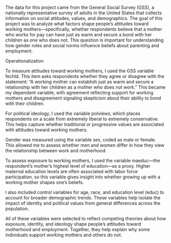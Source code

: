 The data for this project came from the General Social Survey (GSS), a nationally representative survey of adults in the United States that collects information on social attitudes, values, and demographics. The goal of this project was to analyze what factors shape people’s attitudes toward working mothers—specifically, whether respondents believe that a mother who works for pay can have just as warm and secure a bond with her children as one who does not. This question is important for understanding how gender roles and social norms influence beliefs about parenting and employment.

Operationalization

To measure attitudes toward working mothers, I used the GSS variable fechld. This item asks respondents whether they agree or disagree with the statement: “A working mother can establish just as warm and secure a relationship with her children as a mother who does not work.” This became my dependent variable, with agreement reflecting support for working mothers and disagreement signaling skepticism about their ability to bond with their children.

For political ideology, I used the variable polviews, which places respondents on a scale from extremely liberal to extremely conservative. This helps capture whether traditional or progressive values are associated with attitudes toward working mothers.

Gender was measured using the variable sex, coded as male or female. This allowed me to assess whether men and women differ in how they view the relationship between work and motherhood.

To assess exposure to working mothers, I used the variable maeduc—the respondent’s mother’s highest level of education—as a proxy. Higher maternal education levels are often associated with labor force participation, so this variable gives insight into whether growing up with a working mother shapes one’s beliefs.

I also included control variables for age, race, and education level (educ) to account for broader demographic trends. These variables help isolate the impact of identity and political values from general differences across the population.

All of these variables were selected to reflect competing theories about how exposure, identity, and ideology shape people’s attitudes toward motherhood and employment. Together, they help explain why some individuals support working mothers and others do not.
